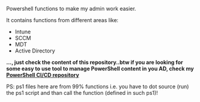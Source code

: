 Powershell functions to make my admin work easier.

It contains functions from different areas like:
- Intune
- SCCM
- MDT
- Active Directory


**..., just check the content of this repository..btw if you are looking for some easy to use tool to manage PowerShell content in you AD, check my [PowerShell CI/CD repository](https://github.com/ztrhgf/Powershell_CICD_repository)**

PS: ps1 files here are from 99% functions i.e. you have to dot source (run) the ps1 script and than call the function (defined in such ps1)!
